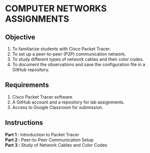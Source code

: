 # COMPUTER NETWORKS ASSIGNMENTS

## **Objective**
1) To familiarize students with Cisco Packet Tracer.
2) To set up a peer-to-peer (P2P) communication network.
3)  To study different types of network cables and their color codes.
4) To document the observations and save the configuration file in a GitHub repository.

## **Requirements**
1) Cisco Packet Tracer software.
2) A GitHub account and a repository for lab assignments.
3) Access to Google Classroom for submission.

## **Instructions**
 **Part 1 :** Introduction to Packet Tracer\
 **Part 2 :** Peer-to-Peer Communication Setup\
 **Part 3 :** Study of Network Cables and Color Codes